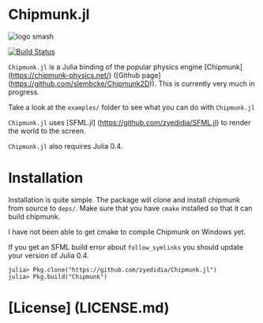 # Chipmunk.jl

![logo smash](https://zyedidia.github.io/assets/logo_smash.gif)

[![Build Status](https://travis-ci.org/zyedidia/Test.jl.svg?branch=master)](https://travis-ci.org/zyedidia/Chipmunk.jl)

`Chipmunk.jl` is a Julia binding of the popular physics engine [Chipmunk] (https://chipmunk-physics.net/) ([Github page] (https://github.com/slembcke/Chipmunk2D)).
This is currently very much in progress.

Take a look at the `examples/` folder to see what you can do with `Chipmunk.jl`

`Chipmunk.jl` uses [SFML.jl] (https://github.com/zyedidia/SFML.jl) to render the world to the screen.

`Chipmunk.jl` also requires Julia 0.4.

# Installation

Installation is quite simple. The package will clone and install chipmunk from source to `deps/`.
Make sure that you have `cmake` installed so that it can build chipmunk.

I have not been able to get cmake to compile Chipmunk on Windows yet.

If you get an SFML build error about `follow_symlinks` you should update your version of Julia 0.4.

```
julia> Pkg.clone("https://github.com/zyedidia/Chipmunk.jl")
julia> Pkg.build("Chipmunk")
```

# [License] (LICENSE.md)
